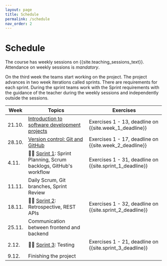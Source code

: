 ```yaml
---
layout: page
title: Schedule
permalink: /schedule
nav_order: 2
---
```


# Schedule

The course has weekly sessions on {{site.teaching_sessions_text}}. Attendance on weekly sessions is _mandatory_.

On the third week the teams start working on the project. The project advances in two week iterations called sprints. There are requirements for each sprint. During the sprint teams work with the Sprint requirements with the guidance of the teacher during the weekly sessions and independently outside the sessions.

| Week   | Topics                                                                       | Exercises                                                |
| ------ | ---------------------------------------------------------------------------- | -------------------------------------------------------- |
| 21.10. | [Introduction to software development projects](/introduction)          | Exercises 1 - 13, deadline on {{site.week_1_deadline}}   |
| 28.10. | [Version control: Git and GitHub](/git)                                      | Exercises 1 - 17, deadline on {{site.week_2_deadline}}   |
| 4.11.  | 🏃‍♂️ [Sprint 1](/sprint-1): Sprint Planning, Scrum backlogs, GitHub's workflow | Exercises 1 - 31, deadline on {{site.sprint_1_deadline}} |
| 11.11. | Daily Scrum, Git branches, Sprint Review                                     |                                                          |
| 18.11. | 🏃‍♂️ [Sprint 2](/sprint-2): Retrospective, REST APIs                           | Exercises 1 - 32, deadline on {{site.sprint_2_deadline}} |
| 25.11. | Communication between frontend and backend                                   |                                                          |
| 2.12.  | 🏃‍♂️ [Sprint 3](/sprint-3): Testing                                            | Exercises 1 - 21, deadline on {{site.sprint_3_deadline}} |
| 9.12. | Finishing the project                                                        |                                                          |

